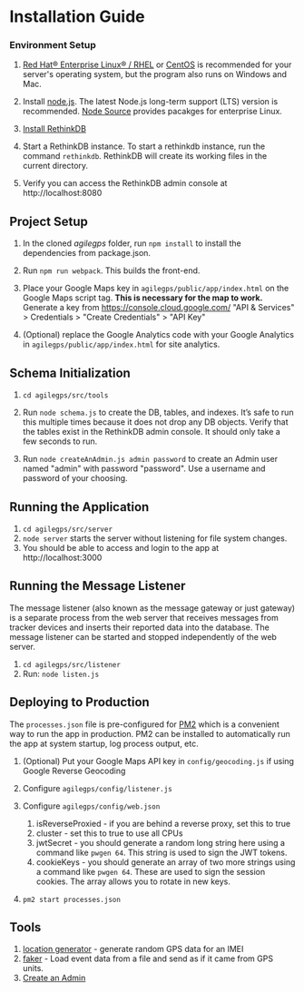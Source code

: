 
# Installation Guide

### Environment Setup
1. [Red Hat® Enterprise Linux® / RHEL](https://www.redhat.com/en/technologies/linux-platforms/enterprise-linux) or [CentOS](https://www.centos.org/) is recommended for your server's operating system, but the program also runs on Windows and Mac.

1. Install [node.js](https://nodejs.org/). The latest Node.js long-term support (LTS) version is recommended. [Node Source](https://github.com/nodesource/distributions/blob/master/README.md#rpm) provides pacakges for enterprise Linux. 

1. [Install RethinkDB](https://rethinkdb.com/docs/install/centos/)

1. Start a RethinkDB instance. To start a rethinkdb instance, run the command `rethinkdb`. RethinkDB will create its working files in the current directory.

1. Verify you can access the RethinkDB admin console at http://localhost:8080

## Project Setup

1. In the cloned *agilegps* folder, run ```npm install``` to install the dependencies from package.json.

1. Run ```npm run webpack```. This builds the front-end.

1. Place your Google Maps key in `agilegps/public/app/index.html` on the Google Maps script tag. **This is necessary for the map to work.** Generate a key from https://console.cloud.google.com/ "API & Services" > Credentials > "Create Credentials" > "API Key"

1. (Optional) replace the Google Analytics code with your Google Analytics in `agilegps/public/app/index.html` for site analytics.

## Schema Initialization

1. ```cd agilegps/src/tools```

1. Run ```node schema.js``` to create the DB, tables, and indexes. It’s safe to run this multiple times because it does not drop any DB objects. Verify that the tables exist in the RethinkDB admin console. It should only take a few seconds to run.

1. Run ```node createAnAdmin.js admin password``` to create an Admin user named "admin" with password "password". Use a username and password of your choosing.

## Running the Application

1. ```cd agilegps/src/server```
1. ```node server``` starts the server without listening for file system changes.
1. You should be able to access and login to the app at http://localhost:3000

## Running the Message Listener

The message listener (also known as the message gateway or just gateway) is a separate process from the web server that receives messages from tracker devices and inserts their reported data into the database. The message listener can be started and stopped independently of the web server.

1. ```cd agilegps/src/listener```
1. Run: ```node listen.js```

## Deploying to Production

The `processes.json` file is pre-configured for [PM2](http://pm2.keymetrics.io/) which is a convenient way to run the app in production. PM2 can be installed to automatically run the app at system startup, log process output, etc.

1. (Optional) Put your Google Maps API key in ```config/geocoding.js``` if using Google Reverse Geocoding

1. Configure `agilegps/config/listener.js`

1. Configure `agilegps/config/web.json`
   1. isReverseProxied - if you are behind a reverse proxy, set this to true
   1. cluster - set this to true to use all CPUs
   1. jwtSecret - you should generate a random long string here using a command like `pwgen 64`. This string is used to sign the JWT tokens.
   1. cookieKeys - you should generate an array of two more strings using a command like `pwgen 64`. These are used to sign the session cookies. The array allows you to rotate in new keys.

1. ```pm2 start processes.json```  

## Tools

1. [location generator](https://github.com/llambda/agilegps/blob/master/src/tools/locgenerator.js) - generate random GPS data for an IMEI
1. [faker](https://github.com/llambda/agilegps/blob/master/src/tools/faker.js) - Load event data from a file and send as if it came from GPS units.
1. [Create an Admin](https://github.com/llambda/agilegps/blob/master/src/tools/createAnAdmin.js)
